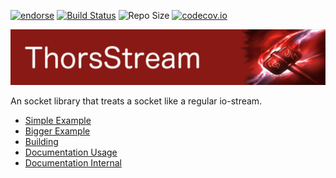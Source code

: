 [![endorse](http://api.coderwall.com/lokiastari/endorsecount.png)](http://coderwall.com/lokiastari)
[![Build Status](https://travis-ci.org/Loki-Astari/ThorsStream.svg?branch=master)](https://travis-ci.org/Loki-Astari/ThorsStream)
![Repo Size](https://reposs.herokuapp.com/?path=Loki-Astari/ThorsStream)
[![codecov.io](http://codecov.io/github/Loki-Astari/ThorsStream/coverage.svg?branch=master)](http://codecov.io/github/Loki-Astari/ThorsStream?branch=master)

![ThorStream](img/stream.jpg)

An socket library that treats a socket like a regular io-stream.

* [Simple Example](doc/example1.md)
* [Bigger Example](doc/example2.md)
* [Building](doc/building.md)
* [Documentation Usage](doc/usage.md)
* [Documentation Internal](doc/internal.md)

